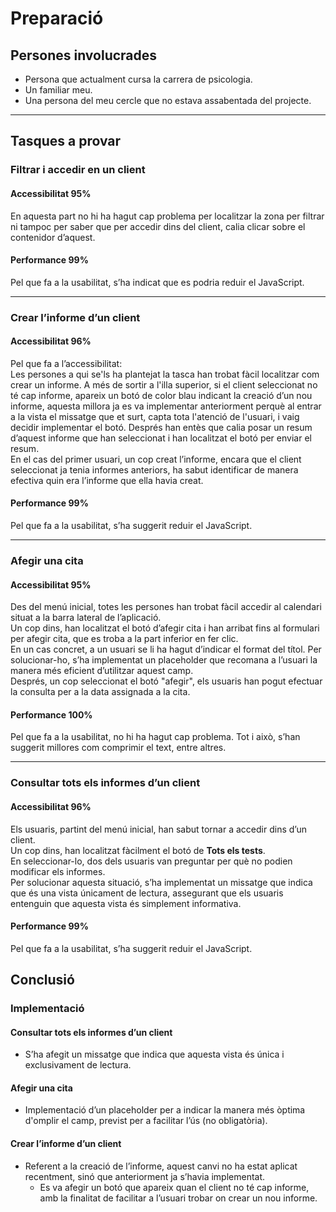 # Preparació

## Persones involucrades
- Persona que actualment cursa la carrera de psicologia.  
- Un familiar meu.  
- Una persona del meu cercle que no estava assabentada del projecte.  

---

## Tasques a provar

### Filtrar i accedir en un client

#### Accessibilitat 95%
En aquesta part no hi ha hagut cap problema per localitzar la zona per filtrar ni tampoc per saber que per accedir dins del client, calia clicar sobre el contenidor d’aquest.

#### Performance 99%
Pel que fa a la usabilitat, s’ha indicat que es podria reduir el JavaScript.

---

### Crear l’informe d’un client

#### Accessibilitat 96%
Pel que fa a l’accessibilitat:  
Les persones a qui se'ls ha plantejat la tasca han trobat fàcil localitzar com crear un informe. A més de sortir a l'illa superior, si el client seleccionat no té cap informe, apareix un botó de color blau indicant la creació d’un nou informe, aquesta millora ja es va implementar anteriorment perquè al entrar a la vista el missatge que et surt, capta tota l'atenció de l'usuari, i vaig decidir implementar el botó.
Després han entès que calia posar un resum d’aquest informe que han seleccionat i han localitzat el botó per enviar el resum.  
En el cas del primer usuari, un cop creat l’informe, encara que el client seleccionat ja tenia informes anteriors, ha sabut identificar de manera efectiva quin era l’informe que ella havia creat.  

#### Performance 99%
Pel que fa a la usabilitat, s’ha suggerit reduir el JavaScript.

---

### Afegir una cita

#### Accessibilitat 95%
Des del menú inicial, totes les persones han trobat fàcil accedir al calendari situat a la barra lateral de l’aplicació.  
Un cop dins, han localitzat el botó d’afegir cita i han arribat fins al formulari per afegir cita, que es troba a la part inferior en fer clic.  
En un cas concret, a un usuari se li ha hagut d’indicar el format del títol. Per solucionar-ho, s’ha implementat un placeholder que recomana a l’usuari la manera més eficient d’utilitzar aquest camp.  
Després, un cop seleccionat el botó "afegir", els usuaris han pogut efectuar la consulta per a la data assignada a la cita.  

#### Performance 100%
Pel que fa a la usabilitat, no hi ha hagut cap problema. Tot i això, s’han suggerit millores com comprimir el text, entre altres.

---

### Consultar tots els informes d’un client

#### Accessibilitat 96%
Els usuaris, partint del menú inicial, han sabut tornar a accedir dins d’un client.  
Un cop dins, han localitzat fàcilment el botó de **Tots els tests**.  
En seleccionar-lo, dos dels usuaris van preguntar per què no podien modificar els informes.  
Per solucionar aquesta situació, s’ha implementat un missatge que indica que és una vista únicament de lectura, assegurant que els usuaris entenguin que aquesta vista és simplement informativa.

#### Performance 99%
Pel que fa a la usabilitat, s’ha suggerit reduir el JavaScript.

## Conclusió

### Implementació

#### Consultar tots els informes d’un client
- S’ha afegit un missatge que indica que aquesta vista és única i exclusivament de lectura.

#### Afegir una cita
- Implementació d’un placeholder per a indicar la manera més òptima d'omplir el camp, previst per a facilitar l’ús (no obligatòria).

#### Crear l’informe d’un client
- Referent a la creació de l’informe, aquest canvi no ha estat aplicat recentment, sinó que anteriorment ja s’havia implementat.  
  - Es va afegir un botó que apareix quan el client no té cap informe, amb la finalitat de facilitar a l’usuari trobar on crear un nou informe.
